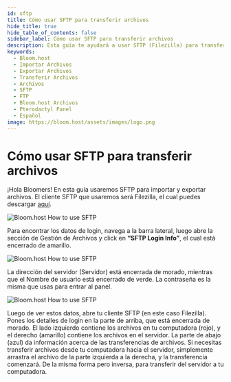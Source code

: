 ```yaml
---
id: sftp
title: Cómo usar SFTP para transferir archivos
hide_title: true
hide_table_of_contents: false
sidebar_label: Cómo usar SFTP para transferir archivos
description: Esta guía te ayudará a usar SFTP (Filezilla) para transferir archivos
keywords:
  - Bloom.host
  - Importar Archivos
  - Exportar Archivos
  - Transferir Archivos
  - Archivos
  - SFTP
  - FTP
  - Bloom.host Archivos
  - Pterodactyl Panel
  - Español
image: https://bloom.host/assets/images/logo.png
---
```

# Cómo usar SFTP para transferir archivos


¡Hola Bloomers! En esta guía usaremos SFTP para importar y exportar archivos. El cliente SFTP que usaremos será Filezilla, el cual puedes descargar [aquí](https://filezilla-project.org/download.php?show_all=1). 

![Bloom.host How to use SFTP](../../img/sftp/sftp2.png)

Para encontrar los datos de login, navega a la barra lateral, luego abre la sección de Gestión de Archivos y click en **“SFTP Login Info”**, el cual está encerrado de amarillo.

![Bloom.host How to use SFTP](../../img/sftp/sftp3.png)

La dirección del servidor (Servidor) está encerrada de morado, mientras que el Nombre de usuario está encerrado de verde. La contraseña es la misma que usas para entrar al panel.

![Bloom.host How to use SFTP](../../img/sftp/sftp4.png)

Luego de ver estos datos, abre tu cliente SFTP (en este caso Filezilla). Pones los detalles de login en la parte de arriba, que está encerrada de morado. El lado izquierdo contiene los archivos en tu computadora (rojo), y el derecho (amarillo) contiene los archivos en el servidor. La parte de abajo (azul) da información acerca de las transferencias de archivos. 
Si necesitas transferir archivos desde tu computadora hacia el servidor, simplemente arrastra el archivo de la parte izquierda a la derecha, y la transferencia comenzará. De la misma forma pero inversa, para transferir del servidor a tu computadora.
